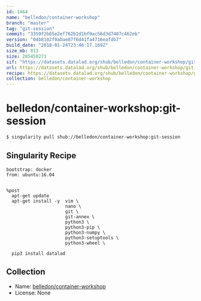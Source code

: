 ```yaml
---
id: 1464
name: "belledon/container-workshop"
branch: "master"
tag: "git-session"
commit: "3359f2b65e2ef762b1d1bf9ac56d3d7407c462eb"
version: "04b8102f0abae87f6d41fa4716eafdb7"
build_date: "2018-01-24T23:46:17.169Z"
size_mb: 813
size: 285450271
sif: "https://datasets.datalad.org/shub/belledon/container-workshop/git-session/2018-01-24-3359f2b6-04b8102f/04b8102f0abae87f6d41fa4716eafdb7.simg"
url: https://datasets.datalad.org/shub/belledon/container-workshop/git-session/2018-01-24-3359f2b6-04b8102f/
recipe: https://datasets.datalad.org/shub/belledon/container-workshop/git-session/2018-01-24-3359f2b6-04b8102f/Singularity
collection: belledon/container-workshop
---
```


# belledon/container-workshop:git-session

```bash
$ singularity pull shub://belledon/container-workshop:git-session
```

## Singularity Recipe

```singularity
bootstrap: docker
from: ubuntu:16.04


%post
  apt-get update
  apt-get install -y  vim \
                      nano \
                      git \
                      git-annex \
                      python3 \
                      python3-pip \
                      python3-numpy \
                      python3-setuptools \
                      python3-wheel \

  pip3 install datalad
```

## Collection

 - Name: [belledon/container-workshop](https://github.com/belledon/container-workshop)
 - License: None

